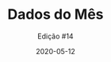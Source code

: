 ---
layout: default
title: "Dados do Mês"
author: "Edição #14"
tags: Analise de Dados, Python, Coronavirus
date: 2020-05-12
link: https://mailchi.mp/bc5764de77d7/dadosdomes-12287410
---
